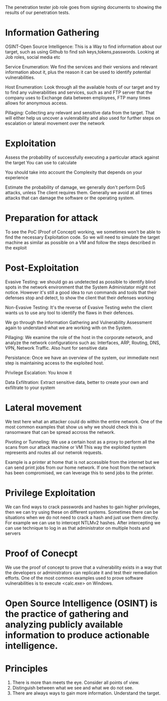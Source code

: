 The penetration tester job role goes from signing documents to 
showing the results of our penetration tests.

# Information Gathering

OSINT-Open Source Intelligence: This is a Way to find information about our
target, such as using Github to find ssh keys,tokens,passwords. Looking at
Job roles, social media etc

Service Enumeration: We find the services and their versions and relevant information
about it, plus the reason it can be used to identify potential vulnerabilities.

Host Enumeration: Look through all the available hosts of our target and try to find
any vulnerabilities and services, such as and FTP server that the company uses to
Exchange data between employees, FTP many times allows for anonymous access.

Pillaging: Collecting any relevant and sensitive data from the target. That will
either help us uncover a vulenrability and also used for further steps on escalation
or lateral movement over the network

# Exploitation

Assess the probability of successfully executing a particular attack against the target
You can use <CVSS Scoring> to calculate

You should take into account the Complexity that depends on your experience

Estimate the probability of damage, we generally don't perform DoS attacks, unless The
client requires them. Generally we avoid at all times attacks that can damage the software
or the operating system.

# Preparation for attack

To see the PoC (Proof of Concept) working, we sometimes won't be able to find the necessary Exploitation
code. So we will need to simulate the target machine as similar as possible on a VM and follow the steps 
described in the exploit 

# Post-Exploitation
Evasive Testing: we should go as undetected as possible to identify blind spots in the network environment that
the System Administator might not notice. However it's still a good idea to run commands and tools that their
defenses stop and detect, to show the client that their defenses working

Non-Evasive Testing: It's the reverse of Evasive Testing wehn the client wants us to use any tool to identify the flaws
in their defences.

We go through the Information Gathering and Vulnerability Assessment again to understand what we are working with on
the System.

Pillaging: We examine the role of the host in the corporate network, and analyze the network configurations such as:
Interfaces, ARP, Routing, DNS, VPN, Network Traffic. Also hunt for sensitive data

Persistance: Once we have an overview of the system, our immediate next step is maintaining access to the exploited host.

Privilege Escalation: You know it

Data Exfiltration: Extract sensitive data, better to create your own and exfiltrate to your system

# Lateral movement
We test here what an attacker could do within the entire network. One of the most common examples 
that show us why we should check this is ransomware that can be spread accross the network.

Pivoting or Tunneling: We use a certain host as a proxy to perform all the scans from our attack machine or VM
This way the exploited system represents and routes all our netwrok requests.

Example is a printer at home that is not accessible from the internet but we can send print jobs from our home
network. If one host from the network has been compromised, we can leverage this to send jobs to the printer.

# Privilege Exploitation
We can find ways to crack passwords and hashes to gain higher privileges, then we can try using these on different
systems. Sometimes there can be situations when we do not need to crack a hash and just use them directly. For example 
we can use <Responder> to intercept NTLMv2 hashes. After intercepting we can use <pass-the-hash> technique
to log in as that administrator on multiple hosts and servers

# Proof of Conecpt
We use the proof of concept to prove that a vulnerability exists in a way that the developers or administrators can replicate it
and test their remediation efforts. One of the most common examples used to prove software vulnerabilities is to execute 
<calc.exe> on Windows.

# Open Source Intelligence (OSINT) is the practice of gathering and analyzing publicly available information to produce actionable intelligence.

# Principles
1.	There is more than meets the eye. Consider all points of view.
2.	Distinguish between what we see and what we do not see.
3.	There are always ways to gain more information. Understand the target.